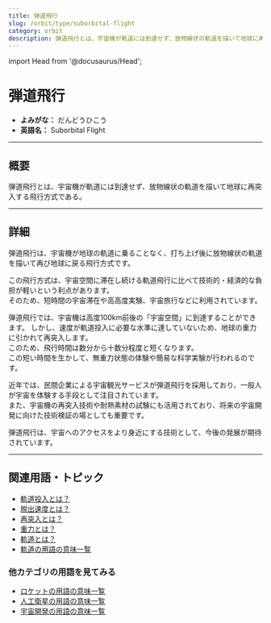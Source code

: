 ```yaml
---
title: 弾道飛行
slug: /orbit/type/suborbital-flight
category: orbit
description: 弾道飛行とは、宇宙機が軌道には到達せず、放物線状の軌道を描いて地球に再突入する飛行方式である。
---
```


import Head from '@docusaurus/Head';

<Head>
  <script type="application/ld+json">
    {`{
      "@context": "https://schema.org",
      "@type": "DefinedTerm",
      "name": "弾道飛行",
      "inDefinedTermSet": "https://www.space-portal.org",
      "termCode": "orbit/type/suborbital-flight",
      "description": "弾道飛行とは、宇宙機が軌道には到達せず、放物線状の軌道を描いて地球に再突入する飛行方式である。",
      "url": "https://www.space-portal.org/docs/orbit/type/suborbital-flight"
    }`}
  </script>
</Head>

# 弾道飛行

- **よみがな：** だんどうひこう  
- **英語名：** Suborbital Flight  

---

## 概要

弾道飛行とは、宇宙機が軌道には到達せず、放物線状の軌道を描いて地球に再突入する飛行方式である。

---

## 詳細

弾道飛行は、宇宙機が地球の軌道に乗ることなく、打ち上げ後に放物線状の軌道を描いて再び地球に戻る飛行方式です。  

この飛行方式は、宇宙空間に滞在し続ける軌道飛行に比べて技術的・経済的な負担が軽いという利点があります。  
そのため、短時間の宇宙滞在や高高度実験、宇宙旅行などに利用されています。  

弾道飛行では、宇宙機は高度100km前後の「宇宙空間」に到達することができます。
しかし、速度が軌道投入に必要な水準に達していないため、地球の重力に引かれて再突入します。  
このため、飛行時間は数分から十数分程度と短くなります。  
この短い時間を生かして、無重力状態の体験や簡易な科学実験が行われるのです。  

近年では、民間企業による宇宙観光サービスが弾道飛行を採用しており、一般人が宇宙を体験する手段として注目されています。  
また、宇宙機の再突入技術や耐熱素材の試験にも活用されており、将来の宇宙開発に向けた技術検証の場としても重要です。  

弾道飛行は、宇宙へのアクセスをより身近にする技術として、今後の発展が期待されています。

---

## 関連用語・トピック

- [軌道投入とは？](/docs/orbit/operation/orbital-insertion/)  
- [脱出速度とは？](/docs/orbit/mechanics/escape-velocity/)   
- [再突入とは？](/docs/explorer/technology/reentry/)   
- [重力とは？](/docs/physics/gravity/)
- [軌道とは？](/docs/orbit/orbit/)
- [軌道の用語の意味一覧](/docs/category/orbit/)

### 他カテゴリの用語を見てみる
- [ロケットの用語の意味一覧](/docs/category/rocket/)
- [人工衛星の用語の意味一覧](/docs/category/satellite/)
- [宇宙開発の用語の意味一覧](/docs/category/glossary/)
